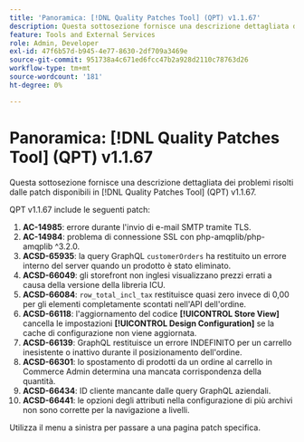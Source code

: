 ```yaml
---
title: 'Panoramica: [!DNL Quality Patches Tool] (QPT) v1.1.67'
description: Questa sottosezione fornisce una descrizione dettagliata dei problemi risolti dalle patch disponibili in  [!DNL Quality Patches Tool] (QPT) v1.1.67.
feature: Tools and External Services
role: Admin, Developer
exl-id: 47f6b57d-b945-4e77-8630-2df709a3469e
source-git-commit: 951738a4c671ed6fcc47b2a928d2110c78763d26
workflow-type: tm+mt
source-wordcount: '181'
ht-degree: 0%

---
```


# Panoramica: [!DNL Quality Patches Tool] (QPT) v1.1.67

Questa sottosezione fornisce una descrizione dettagliata dei problemi risolti dalle patch disponibili in [!DNL Quality Patches Tool] (QPT) v1.1.67.

QPT v1.1.67 include le seguenti patch:
1. **AC-14985**: errore durante l&#39;invio di e-mail SMTP tramite TLS.
1. **AC-14984**: problema di connessione SSL con php-amqplib/php-amqplib ^3.2.0.
1. **ACSD-65935**: la query GraphQL `customerOrders` ha restituito un errore interno del server quando un prodotto è stato eliminato.
1. **ACSD-66049**: gli storefront non inglesi visualizzano prezzi errati a causa della versione della libreria ICU.
1. **ACSD-66084**: `row_total_incl_tax` restituisce quasi zero invece di 0,00 per gli elementi completamente scontati nell&#39;API dell&#39;ordine.
1. **ACSD-66118**: l&#39;aggiornamento del codice **[!UICONTROL Store View]** cancella le impostazioni **[!UICONTROL Design Configuration]** se la cache di configurazione non viene aggiornata.
1. **ACSD-66139**: GraphQL restituisce un errore INDEFINITO per un carrello inesistente o inattivo durante il posizionamento dell&#39;ordine.
1. **ACSD-66301**: lo spostamento di prodotti da un ordine al carrello in Commerce Admin determina una mancata corrispondenza della quantità.
1. **ACSD-66434**: ID cliente mancante dalle query GraphQL aziendali.
1. **ACSD-66441**: le opzioni degli attributi nella configurazione di più archivi non sono corrette per la navigazione a livelli.

Utilizza il menu a sinistra per passare a una pagina patch specifica.
